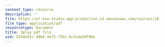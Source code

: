 ```yaml
---
content_type: resource
description: ''
file: https://ol-ocw-studio-app-production.s3.amazonaws.com/courses/18-01sc-single-variable-calculus-fall-2010/5254e55cd4b64e7573b26c3c4e20f9be_60VGKnYBpbg.pdf
file_type: application/pdf
resourcetype: Document
title: 3play pdf file
uid: 5254e55c-d4b6-4e75-73b2-6c3c4e20f9be
---
```

